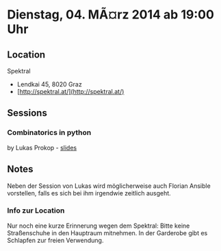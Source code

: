 # Dienstag, 04. MÃ¤rz 2014 ab 19:00 Uhr

## Location

Spektral

- Lendkai 45, 8020 Graz
- [http://spektral.at/](http://spektral.at/)

## Sessions 

### Combinatorics in python 

by Lukas Prokop
    - [slides](http://lukas-prokop.at/talks/combinatorics-in-python/) 

## Notes

Neben der Session von Lukas wird möglicherweise auch Florian Ansible vorstellen, falls es sich bei ihm irgendwie zeitlich ausgeht.

### Info zur Location

Nur noch eine kurze Erinnerung wegen dem Spektral: Bitte keine Straßenschuhe in den Hauptraum mitnehmen. In der Garderobe gibt es Schlapfen zur freien Verwendung.

